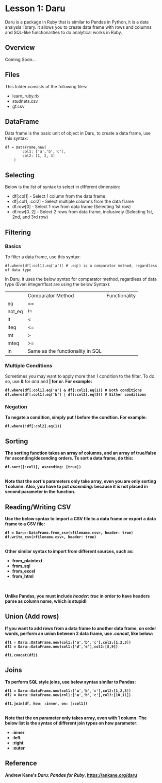 # Lesson 1: Daru

Daru is a package in Ruby that is similar to Pandas in Python, it is a data analysis library. It allows you to create data frame with rows and columns and SQL-like functionalities to do analytical works in Ruby.

## Overview
Coming Soon...

## Files
This folder consists of the following files:
<ul>
	<li>learn_ruby.rb</li>
	<li>studnets.csv</li>
	<li>gf.csv</li>
</ul>

## DataFrame
Data frame is the basic unit of object in Daru, to create a data frame, use this syntax:
```
df = DataFrame.new(
		col1: ['a','b','c'],
		col2: [1, 2, 3]
	)
```
## Selecting
Below is the list of syntax to select in different dimension:
<ul>
	<li>df[:col1] - Select 1 column from the data frame</li>
	<li>df[:col1, :col2] - Select multiple columns from the data frame</li>
	<li>df.row[0] - Select 1 row from data frame (Selecting 1st row)</li>
	<li>df.row[0..2] - Select 2 rows from data frame, inclusively (Selecting 1st, 2nd, and 3rd row)</li>
</ul>

## Filtering
### Basics
To filter a data frame, use this syntax:
```
df.where(df[:col1].eq('a')) # .eq() is a comparator method, regardless of data type
```
In Daru, it uses the below syntax for comparator method, regardless of data type (Even integer/float are using the below Syntax):
<table>
	<th>
		<td>Comparator Method</td>
		<td>Functionality</td>
	</th>
	<tr>
		<td>eq</td>
		<td>==</td>
	</tr>
	<tr>
		<td>not_eq</td>
		<td>!=</td>
	</tr>
	<tr>
		<td>lt</td>
		<td><</td>
	</tr>
	<tr>
		<td>lteq</td>
		<td><=</td>
	</tr>
	<tr>
		<td>mt</td>
		<td>></td>
	</tr>
	<tr>
		<td>mteq</td>
		<td>>=</td>
	</tr>
	<tr>
		<td>in</td>
		<td>Same as the functionality in SQL</td>
	</tr>
</table>

### Multiple Conditions
Sometimes you may want to apply more than 1 condition to the filter.
To do so, use <b>&</b> for <i>and</i> and <b>|<b> for <i>or</i>. For example:

```
df.where(df[:col1].eq('a') & df[:col2].eq(1)) # Both conditions
df.where(df[:col1].eq('b') | df[:col2].eq(3)) # Either conditions
```
### Negation
To negate a condition, simply put <b>!</b> before the condtion. For example:
```
df.where(!df[:col2].eq(1))
```

## Sorting
The sorting function takes an array of columns, and an array of true/false for ascending/decending orders. To sort a data frame, do this:
```
df.sort([:col1], ascending: [true])
```

<br>
Note that the sort's parameters only take array, even you are only sorting 1 column. Also, you have to put <i>ascending:</i> because it is not placed in second parameter in the function.

## Reading/Writing CSV
Use the below syntax to import a CSV file to a data frame or export a data frame to a CSV file:

```
df = Daru::DataFrame.from_csv(<filename.csv>, header: true)
df.write_csv(<filename.csv>, header: true)
```

<br>
Other similar syntax to import from different sources, such as:
<ul>
	<li>from_plaintext</li>
	<li>from_sql</li>
	<li>from_excel</li>
	<li>from_html</li>
</ul>

<br><br>
<b>Unlike Pandas, you must include <i>header: true</i> in order to have headers parse as column name</b>, which is stupid!

## Union (Add rows)
If you want to add rows from a data frame to another data frame, on order words, perform an union between 2 data frame, use <i>.concat</i>, like below:

```
df1 = Daru::DataFrame.new(col1:['a','b','c'],col2:[1,2,3])
df2 = Daru::DataFrame.new(col1:['d','e'],col2:[8,9])

df1.concat(df2)
```
## Joins
To perform SQL style joins, use below syntax similar to Pandas:
```
df1 = Daru::DataFrame.new(col1:['a','b','c'],col2:[1,2,3])
df2 = Daru::DataFrame.new(col1:['a','b','c'],col3:[10,11])

df1.join(df, how: :inner, on: [:col1])
```
<br>
Note that the <b>on</b> parameter only takes array, even with 1 column. The below list is the syntax of different join types on <b>how</b> parameter:
<ul>
	<li>:inner</li>
	<li>:left</li>
	<li>:right</li>
	<li>:outer</li>
</ul>

## Reference
Andrew Kane's <i>Daru: Pandas for Ruby</i>, <a href="https://ankane.org/daru">https://ankane.org/daru</a>